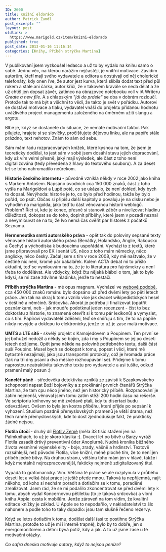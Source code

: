 ```yaml
---
ID: 2600
title: Knižní eldorádo
author: Patrick Zandl
post_excerpt: ""
layout: post
oldlink: >
  https://www.marigold.cz/item/knizni-eldorado
published: true
post_date: 2013-01-16 11:16:14
categories: [Knihy, Příběh strýčka Martina]
---
```

<p>V publikování jsem vyzkoušel ledasco a už to by vydalo na knihu samo o sobě. Jednu věc, na kterou narážím nejčastěji, je vnitřní motivace. Závidím autorům, kteří mají svého vydavatele a editora a dostávají od něj cholerické telefonáty, kdy onen řve, že autor jest kurva, která slíbila dodat text před půl rokem a stále ani čárka, autor křičí, že v takovém kravále se nedá dělat a že už chtěl jen dopsat závěr, zatímco na obrazovce notebooku volí v iA Writeru <em>Create a new file</em>. A s chlapským <em>"jdi do prdele"</em> se oba v dobrém rozloučí. Protože tak to má být a všichni to vědí, že takto je svět v pořádku. Autorovi se dostává motivace a tlaku, vydavatel vnáší do projektu přidanou hodnotu uvážlivého project managementu založeného na úměrném užití slangu a argotu.</p>

<p>Blbé je, když se dostanete do situace, že nemáte motivační faktor. Pak pilujete, hrajete si se slovíčky, pročišťujete dějovou linku, ale na papíře stále prázdno, text nehotov. Znám to sám od sebe.</p>
<p>Sám mám řadu rozpracovaných knížek, které kysnou na tom, že jsem je teoreticky dodělal, to jest sám v sobě jsem dosáhl stavu jejich dopracování, kdy už vím velmi přesně, jaký mají výsledek, ale část z toho není digitalizována (tedy převedena z hlavy do textového souboru). A za deset let se toho nahromadilo neúrekom.</p>
<p><strong>Historie českého internetu</strong> - původně vznikla někdy v roce 2002 jako kniha s Markem Antošem. Napsáno úvodních cca 150 000 znaků, část z toho vyšla na Marigoldovi a Lupě poté, co se ukázalo, že není dohled, kdy bych to dopsal. Nevýhoda: historie je to, co bylo před hodinou, takže by bylo pořád, co psát. Občas si připíšu další kapitoly a povaluju je na disku nebo je vyhodím na marigolda, jako teď tu část věnovanou historii weblogů. Problém? Říct si, kde je konec, přesně si stanovit záběr a nivelizovat hladinu důležitosti, dokopat se do toho, doplnit příběhy, které jsem v pozadí neznal a nevymlouvat se na to, že Ivo nemá čas ověřit pár historek z počátků Seznamu.</p>
<p><strong>Hermeneutika smrti autorského práva</strong> - opět tak do poloviny sepsané texty věnované historii autorského práva (Benátky, Holandsko, Anglie, Rakousko a Čechy) a východiska k budoucímu uspořádání. Vychází to z textů, které jsme připravovali pro EK i senát US, něco z toho mám německy, něco anglicky, něco česky. Začal jsem s tím v roce 2008, kdy mě naštvalo, že v češtině nic není, kromě pár bakalářek. Kolem ACTA debat mi to přišlo aktuální, teď se vymlouvám na to, že je to literatura pro fajnšmekry a není třeba to dodělávat. Ale vždycky, když čtu nějaká blábol o tom, jak to bylo kdysi, se mi zase zdvihne hladinka, jenže to nestačí.</p>
<p><strong>Příběh strýčka Martina</strong> - mé opus magnum. Vycházel ve <a href="http://www.pribehstrycka.cz">webové podobě</a>, cca 450 000 znaků románu bylo dopsáno už před dvěmi lety po pěti letech práce. Jen tak na okraj k tomu vznilo více jak dvacet wikipedistických hesel v češtině a němčině. Srdcovka. Akorát je potřeba ji finalizovat (opatřit poznámkami, neb - jak moudře podotknul jeden recenzent - číst to bez doktorátu z historie, to znamená otevřít si k tomu pár lexikonů) a vymyslet, co s tím. Papíroví vydavatelé zděšeni, teď se smiřuju s tím, že to na papíře nikdy nevyjde a doklepu to elektronicky, jenže to už je zase malá motivace.</p>
<p><strong>UMTS a LTE sítě</strong> - skvělý projekt s Kamojedovem a Poupínem. Ten první se jej bohužel nedožil a někdy se bojím, zda i my s Poupínem se jej po deseti letech dožijeme. Opět jsme někde na polovině potřebného textu, další část suší Poupíno. Musel bych se dokopat k tomu, popsat i věci, které mě bytostně nezajímají, jako jsou transportní protokoly, což je hromada práce (tak na tři dny psaní a dva měsíce rozhoupávání se). Přidejme k tomu naprostou neatraktivitu takového textu pro vydavatele a asi tušíte, odkud pramení malý posun :)</p>
<p><strong>Kancléř páně</strong> - středověká detektivka vzniklá ze závisti k Szapkowskeho schopnosti napsat Boží bojovníky a z proklínání prvních čtenářů Strýčka Martina, že tam cpu něco jiného, než jen historický příběh. Rozpracování je zatím nejmenší, věnoval jsem tomu zatím stěží 200 hodin času na rešerše. Ve scriptoriu knihovny se mě zvědavě ptali, kdy tu disertaci budu odevzdávat. Ovšem to byla jen kostra příběhu, která přijde po sepsání k vyhození. Studium pozdně přemyslovských pramenů je větší drama, než těch ranně přemyslovských, kde to dost zjednodušuje fakt, že prakticky žádné nejsou.</p>
<p><strong>Flotila útočí </strong>- druhý díl <a href="http://www.palmknihy.cz/web/kniha/flotila-zeme-1991.htm">Flotily Země</a> (měla 33 tisíc stažení jen na Palmknihách, to už je skoro klasika :). Dvacet let po bitvě u Barzy vyráží Flotila zasadit drtivý preventivní úder Anoplurně. Nudná kronika běžného života vesmírné vojenské elity - boje, zrady, vášně a hrdinství. Textově rozsáhlejší, než původní Flotila, více knižní, méně ploché tím, že to není jen příběh jedné bitvy. Na druhou stranu, většinu toho mám jen v hlavě, takže i když mentálně nejrozpracovanější, fakticky nejméně zdigitalizovaný titul.</p>
<p>Vypadá to grafomanicky. Vím. Většina té práce se ale rozplynula v průběhu deseti let a velká část práce je ještě přede mnou. Taková ta nepříjemná, najít někoho, od koho si nechám poradit a dotlačím se k tomu, poraděné zrealizovat. Jsem rád, že se mi podařilo zkoncentrovat se před dvěmi lety k tomu, abych vydal Koncernovou pětiletku (to je taková srdcovka) a vloni knihu Apple: cesta k mobilům. Jenže zároveň na tom vidím, že kvalitní editace knížky je základ. U Apple se to nepodařilo, v nakladatelství to šlo nahonem a podle toho to taky dopadlo: jsou tam slušně řečeno rezervy.</p>
<p>Když se letos dotlačím k tomu, dodělat další (asi to postihne Strýčka Martina, protože to už je mi i interně trapné), bylo by to dobře, jen s energomonitorem a dětmi bývá potíž, kdy a jak. A to už jsme zase u té motivační otázky.</p>
<p><em>Co safra dneska motivuje autory, když to nejsou peníze?</em></p>